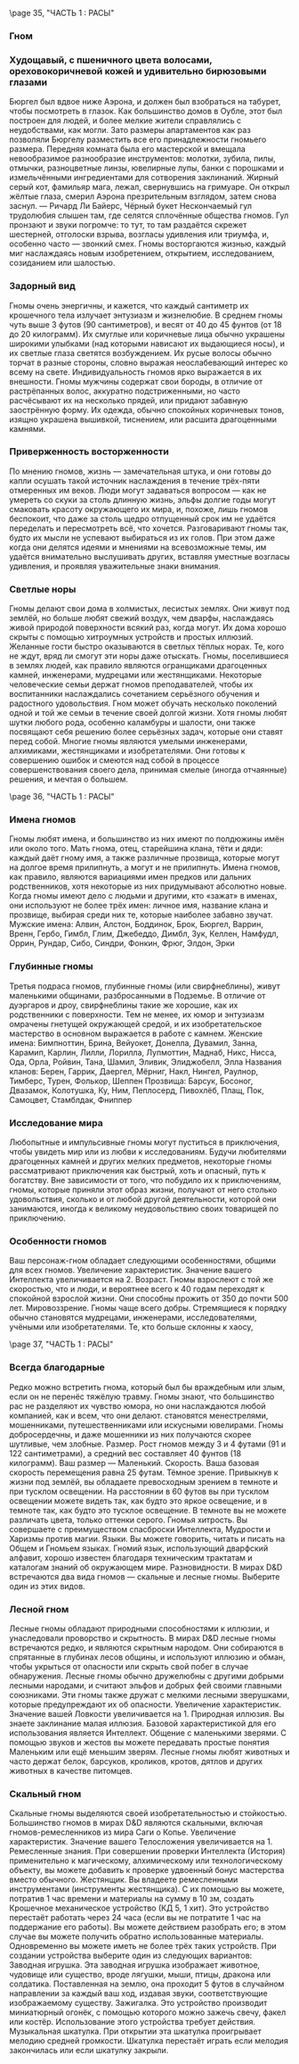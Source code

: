 <!-- TODO: formatting -->

\page 35, "ЧАСТЬ 1 : РАСЫ"
### Гном

### Худощавый, с пшеничного цвета волосами, ореховокоричневой кожей и удивительно бирюзовыми глазами
Бюргел был вдвое ниже Аэрона, и должен был взобраться на табурет, чтобы посмотреть в глазок. Как большинство домов в Оубле, этот был построен для людей, и более мелкие жители справлялись с неудобствами, как могли.
Зато размеры апартаментов как раз позволяли
Бюргелу разместить все его принадлежности гномьего размера. Передняя комната была его мастерской и вмещала невообразимое разнообразие инструментов: молотки, зубила, пилы, отмычки, разноцветные линзы, ювелирные лупы, банки с порошками и измельчёнными ингредиентами для сотворения заклинаний. Жирный серый кот, фамильяр мага, лежал, свернувшись на гримуаре. Он открыл жёлтые глаза, смерил Аэрона презрительным взглядом, затем снова заснул.
— Ричард Ли Байерс, Чёрный букет
Нескончаемый гул трудолюбия слышен там, где селятся сплочённые общества гномов. Гул пронзают и звуки погромче: то тут, то там раздаётся скрежет шестерней, отголоски взрыва, возгласы удивления или триумфа, и, особенно часто — звонкий смех. Гномы восторгаются жизнью, каждый миг наслаждаясь новым изобретением, открытием, исследованием, созиданием или шалостью.

### Задорный вид
Гномы очень энергичны, и кажется, что каждый сантиметр их крошечного тела излучает энтузиазм и жизнелюбие. В среднем гномы чуть выше 3 футов (90 сантиметров), и весят от 40 до 45 фунтов
(от 18 до 20 килограмм). Их смуглые или коричневые лица обычно украшены широкими улыбками
(над которыми нависают их выдающиеся носы), и их светлые глаза светятся возбуждением. Их русые волосы обычно торчат в разные стороны, словно выражая неослабевающий интерес ко всему на свете.
Индивидуальность гномов ярко выражается в их внешности. Гномы мужчины содержат свои бороды, в отличие от растрёпанных волос, аккуратно подстриженными, но часто расчёсывают их на несколько прядей, или придают забавную заострённую форму. Их одежда, обычно спокойных коричневых тонов, изящно украшена вышивкой, тиснением, или расшита драгоценными камнями.

### Приверженность восторженности
По мнению гномов, жизнь — замечательная штука, и они готовы до капли осушать такой источник наслаждения в течение трёх-пяти отмеренных им веков. Люди могут задаваться вопросом — как не умереть со скуки за столь длинную жизнь, эльфы долгие годы могут смаковать красоту окружающего их мира, и, похоже, лишь гномов беспокоит, что даже за столь щедро отпущенный срок им не удаётся переделать и пересмотреть всё, что хочется.
Разговаривают гномы так, будто их мысли не успевают выбираться из их голов. При этом даже когда они делятся идеями и мнениями на всевозможные темы, им удаётся внимательно выслушивать других, вставляя уместные возгласы удивления, и проявляя уважительные знаки внимания.

### Светлые норы
Гномы делают свои дома в холмистых, лесистых землях. Они живут под землёй, но больше любят свежий воздух, чем дварфы, наслаждаясь живой природой поверхности всякий раз, когда могут. Их дома хорошо скрыты с помощью хитроумных устройств и простых иллюзий. Желанные гости быстро оказываются в светлых тёплых норах. Те, кого не ждут, вряд ли смогут эти норы даже отыскать.
Гномы, поселившиеся в землях людей, как правило являются огранщиками драгоценных камней, инженерами, мудрецами или жестянщиками.
Некоторые человеческие семьи держат гномов преподавателей, чтобы их воспитанники наслаждались сочетанием серьёзного обучения и радостного удовольствия. Гном может обучать несколько поколений одной и той же семьи в течение своей долгой жизни.
Хотя гномы любят шутки любого рода, особенно каламбуры и шалости, они также посвящают себя решению более серьёзных задач, которые они ставят перед собой. Многие гномы являются умелыми инженерами, алхимиками, жестянщиками и изобретателями. Они готовы к совершению ошибок и смеются над собой в процессе совершенствования своего дела, принимая смелые
(иногда отчаянные) решения, и мечтая о большем.

\page 36, "ЧАСТЬ 1 : РАСЫ"
### Имена гномов
Гномы любят имена, и большинство из них имеют по полдюжины имён или около того. Мать гнома, отец, старейшина клана, тёти и дяди: каждый даёт гному имя, а также различные прозвища, которые могут на долгое время прилипнуть, а могут и не прилипнуть. Имена гномов, как правило, являются вариациями имен предков или дальних родственников, хотя некоторые из них придумывают абсолютно новые. Когда гномы имеют дело с людьми и другими, кто «зажат» в именах, они используют не более трёх имен: личное имя, название клана и прозвище, выбирая среди них те, которые наиболее забавно звучат.
Мужские имена: Алвин, Алстон, Боддинок, Брок,
Бюргел, Варрин, Вренн, Гербо, Гимбл, Глим,
Джебеддо, Димбл, Зук, Келлен, Намфудл, Оррин, Рундар, Сибо, Синдри, Фонкин, Фрюг, Элдон, Эрки

### Глубинные гномы
Третья подраса гномов, глубинные гномы (или свирфнеблины), живут маленькими общинами, разбросанными в
Подземье. В отличие от дуэргаров и дроу, свирфнеблины такие же хорошие, как их родственники с поверхности. Тем не менее, их юмор и энтузиазм омрачены гнетущей окружающей средой, и их изобретательское мастерство в основном выражается в работе с камнем.
Женские имена: Бимпноттин, Брина, Вейуокет, Донелла, Дувамил, Занна, Карамип, Карлин, Лилли,
Лорилла, Лупмоттин, Маднаб, Никс, Нисса, Ода,
Орла, Ройвин, Тана, Шамил, Эливик, Элиджобелл, Элла
Названия кланов: Берен, Гаррик, Даергел, Мёрниг,
Накл, Нингел, Раулнор, Тимберс, Турен, Фолькор, Шеппен
Прозвища: Барсук, Босоног, Двазамок, Колотушка,
Ку, Ним, Пеплосерд, Пивохлёб, Плащ, Пок, Самоцвет, Стамблдак, Фниппер

### Исследование мира
Любопытные и импульсивные гномы могут пуститься в приключения, чтобы увидеть мир или из любви к исследованиям. Будучи любителями драгоценных камней и других мелких предметов, некоторые гномы рассматривают приключения как быстрый, хоть и опасный, путь к богатству.
Вне зависимости от того, что побудило их к приключениям, гномы, которые приняли этот образ жизни, получают от него столько удовольствия, сколько и от любой другой деятельности, которой они занимаются, иногда к великому неудовольствию своих товарищей по приключению.

### Особенности гномов
Ваш персонаж-гном обладает следующими особенностями, общими для всех гномов.
Увеличение характеристик. Значение вашего
Интеллекта увеличивается на 2.
Возраст. Гномы взрослеют с той же скоростью, что и люди, и вероятнее всего к 40 годам переходят к спокойной взрослой жизни. Они способны прожить от 350 до почти 500 лет.
Мировоззрение. Гномы чаще всего добры.
Стремящиеся к порядку обычно становятся мудрецами, инженерами, исследователями, учёными или изобретателями. Те, кто больше склонны к хаосу,

\page 37, "ЧАСТЬ 1 : РАСЫ"
### Всегда благодарные
Редко можно встретить гнома, который был бы враждебным или злым, если он не перенёс тяжёлую травму. Гномы знают, что большинство рас не разделяют их чувство юмора, но они наслаждаются любой компанией, как и всем, что они делают.
становятся менестрелями, мошенниками, путешественниками или искусными ювелирами. Гномы добросердечны, и даже мошенники из них получаются скорее шутливые, чем злобные.
Размер. Рост гномов между 3 и 4 футами (91 и
122 сантиметрами), а средний вес составляет 40
фунтов (18 килограмм). Ваш размер — Маленький.
Скорость. Ваша базовая скорость перемещения равна 25 футам.
Тёмное зрение. Привыкнув к жизни под землёй, вы обладаете превосходным зрением в темноте и при тусклом освещении. На расстоянии в 60 футов вы при тусклом освещении можете видеть так, как будто это яркое освещение, и в темноте так, как будто это тусклое освещение. В темноте вы не можете различать цвета, только оттенки серого.
Гномья хитрость. Вы совершаете с преимуществом спасброски Интеллекта, Мудрости и Харизмы против магии.
Языки. Вы можете говорить, читать и писать на Общем и Гномьем языках. Гномий язык, использующий дварфский алфавит, хорошо известен благодаря техническим трактатам и каталогам знаний об окружающем мире.
Разновидности. В мирах D&D встречаются два вида гномов — скальные и лесные гномы. Выберите один из этих видов.

### Лесной гном
Лесные гномы обладают природными способностями к иллюзии, и унаследовали проворство и скрытность. В мирах D&D лесные гномы встречаются редко, и являются скрытным народом. Они собираются в спрятанные в глубинах лесов общины, и используют иллюзию и обман, чтобы укрыться от опасности или скрыть свой побег в случае обнаружения. Лесные гномы обычно дружелюбны с другими добрыми лесными народами, и считают эльфов и добрых фей своими главными союзниками. Эти гномы также дружат с мелкими лесными зверушками, которые предупреждают их об опасности.
Увеличение характеристик. Значение вашей
Ловкости увеличивается на 1.
Природная иллюзия. Вы знаете заклинание малая иллюзия. Базовой характеристикой для его использования является Интеллект.
Общение с маленькими зверями. С помощью звуков и жестов вы можете передавать простые понятия Маленьким или ещё меньшим зверям.
Лесные гномы любят животных и часто держат белок, барсуков, кроликов, кротов, дятлов и других животных в качестве питомцев.

### Скальный гном
Скальные гномы выделяются своей изобретательностью и стойкостью. Большинство гномов в мирах D&D являются скальными, включая гномов-ремесленников из мира Саги о Копье.
Увеличение характеристик. Значение вашего
Телосложения увеличивается на 1.
Ремесленные знания. При совершении проверки Интеллекта (История) применительно к магическому, алхимическому или технологическому объекту, вы можете добавить к проверке удвоенный бонус мастерства вместо обычного.
Жестянщик. Вы владеете ремесленными инструментами (инструменты жестянщика). С их помощью вы можете, потратив 1 час времени и материалы на сумму в 10 зм, создать Крошечное механическое устройство (КД 5, 1 хит). Это устройство перестаёт работать через 24 часа (если вы не потратите 1 час на поддержание его работы). Вы можете действием разобрать его; в этом случае вы можете получить обратно использованные материалы. Одновременно вы можете иметь не более трёх таких устройств.
При создании устройства выберите один из следующих вариантов:
Заводная игрушка. Эта заводная игрушка изображает животное, чудовище или существо, вроде лягушки, мыши, птицы, дракона или солдатика. Поставленная на землю, она проходит 5 футов в случайном направлении за каждый ваш ход, издавая звуки, соответствующие изображаемому существу.
Зажигалка. Это устройство производит миниатюрный огонёк, с помощью которого можно зажечь свечу, факел или костёр. Использование этого устройства требует действия.
Музыкальная шкатулка. При открытии эта шкатулка проигрывает мелодию средней громкости. Шкатулка перестаёт играть если мелодия закончилась или если шкатулку закрыли.

